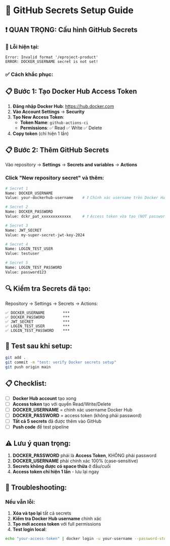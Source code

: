 # 🔐 GitHub Secrets Setup Guide

## ❗ QUAN TRỌNG: Cấu hình GitHub Secrets

### 🚨 Lỗi hiện tại:
```
Error: Invalid format '/eproject-product'
ERROR: DOCKER_USERNAME secret is not set!
```

### ✅ Cách khắc phục:

## 📋 Bước 1: Tạo Docker Hub Access Token

1. **Đăng nhập Docker Hub**: https://hub.docker.com
2. **Vào Account Settings** → **Security** 
3. **Tạo New Access Token**:
   - **Token Name**: `github-actions-ci`
   - **Permissions**: ✅ Read ✅ Write ✅ Delete
4. **Copy token** (chỉ hiện 1 lần)

## 📋 Bước 2: Thêm GitHub Secrets

Vào repository → **Settings** → **Secrets and variables** → **Actions**

### Click **"New repository secret"** và thêm:

```bash
# Secret 1
Name: DOCKER_USERNAME
Value: your-dockerhub-username    # ❗ Chính xác username trên Docker Hub

# Secret 2  
Name: DOCKER_PASSWORD
Value: dckr_pat_xxxxxxxxxxxxx     # ❗ Access token vừa tạo (NOT password)

# Secret 3
Name: JWT_SECRET  
Value: my-super-secret-jwt-key-2024

# Secret 4
Name: LOGIN_TEST_USER
Value: testuser

# Secret 5
Name: LOGIN_TEST_PASSWORD  
Value: password123
```

## 🔍 Kiểm tra Secrets đã tạo:

Repository → Settings → Secrets → Actions:
```
✅ DOCKER_USERNAME        ***
✅ DOCKER_PASSWORD        ***  
✅ JWT_SECRET             ***
✅ LOGIN_TEST_USER        ***
✅ LOGIN_TEST_PASSWORD    ***
```

## 🚀 Test sau khi setup:

```bash
git add .
git commit -m "test: verify Docker secrets setup"
git push origin main
```

## 📋 Checklist:

- [ ] **Docker Hub account** tạo xong
- [ ] **Access token** tạo với quyền Read/Write/Delete  
- [ ] **DOCKER_USERNAME** = chính xác username Docker Hub
- [ ] **DOCKER_PASSWORD** = access token (không phải password)
- [ ] **Tất cả 5 secrets** đã được thêm vào GitHub
- [ ] **Push code** để test pipeline

## ⚠️ Lưu ý quan trọng:

1. **DOCKER_PASSWORD** phải là **Access Token**, KHÔNG phải password
2. **DOCKER_USERNAME** phải chính xác 100% (case-sensitive)
3. **Secrets không được có space thừa** ở đầu/cuối
4. **Access token chỉ hiện 1 lần** - lưu lại ngay

## 🔧 Troubleshooting:

### Nếu vẫn lỗi:
1. **Xóa và tạo lại** tất cả secrets
2. **Kiểm tra Docker Hub username** chính xác  
3. **Tạo mới access token** với full permissions
4. **Test login local**:
```bash
echo "your-access-token" | docker login -u your-username --password-stdin
```